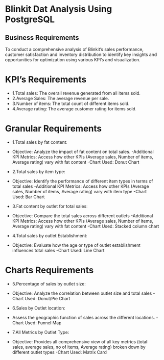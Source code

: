 # Blinkit Dat Analysis Using PostgreSQL

## Business Requirements

To conduct a comprehensive analysis of Blinkit’s sales performance, customer satisfaction and inventory distribution to identify key insights and opportunities for optimization using various KPI’s and visualization.

# KPI’s Requirements
* 1.Total sales: The overall revenue generated from all items sold.
* 2.Average Sales: The average revenue per sale.
* 3.Number of items: The total count of different items sold.
* 4.Average rating: The average customer rating for items sold.

# Granular Requirements
* 1.Total sales by fat content:
- Objective: Analyze the impact of fat content on total sales.
-Additional KPI Metrics: Access how other KPIs (Average sales, Number of items, Average rating) vary with fat content
-Chart Used: Donut Chart
* 2.Total sales by item type:
- Objective: Identify the performance of different item types in terms of total sales
-Additional KPI Metrics: Access how other KPIs (Average sales, Number of items, Average rating) vary with item type
-Chart Used: Bar Chart
* 3.Fat content by outlet for total sales: 
- Objective: Compare the total sales across different outlets
-Additional KPI Metrics: Access how other KPIs (Average sales, Number of items, Average rating) vary with fat content
-Chart Used: Stacked column chart
* 4.Total sales by outlet Establishment: 
- Objective: Evaluate how the age or type of outlet establishment influences total sales
-Chart Used: Line Chart

# Charts Requirements
* 5.Percentage of sales by outlet size:
- Objective: Analyze the correlation between outlet size and total sales
-Chart Used: Donut/Pie Chart
* 6.Sales by Outlet location: 
- Assess the geographic function of sales across the different locations.
-Chart Used: Funnel Map
* 7.All Metrics by Outlet Type:
- Objective: Provides all comprehensive view of all key metrics (total sales, average sales, no of items, Average rating) broken down by different outlet types
-Chart Used: Matrix Card


